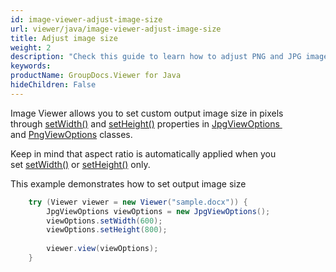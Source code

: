 ```yaml
---
id: image-viewer-adjust-image-size
url: viewer/java/image-viewer-adjust-image-size
title: Adjust image size
weight: 2
description: "Check this guide to learn how to adjust PNG and JPG images size when viewing documents with Image Viewer by GroupDocs for Java."
keywords: 
productName: GroupDocs.Viewer for Java
hideChildren: False
---
```

Image Viewer allows you to set custom output image size in pixels through [setWidth()](https://reference.groupdocs.com/viewer/java/com.groupdocs.viewer.options/JpgViewOptions#setWidth(int)) and [setHeight()](https://reference.groupdocs.com/viewer/java/com.groupdocs.viewer.options/JpgViewOptions#setHeight(int)) properties in [JpgViewOptions ](https://reference.groupdocs.com/viewer/java/com.groupdocs.viewer.options/JpgViewOptions) and [PngViewOptions](https://reference.groupdocs.com/viewer/java/com.groupdocs.viewer.options/PngViewOptions) classes.

Keep in mind that aspect ratio is automatically applied when you set [setWidth()](https://reference.groupdocs.com/viewer/java/com.groupdocs.viewer.options/JpgViewOptions#setWidth(int)) or [setHeight()](https://reference.groupdocs.com/viewer/java/com.groupdocs.viewer.options/JpgViewOptions#setHeight(int)) only.

This example demonstrates how to set output image size

```java
    try (Viewer viewer = new Viewer("sample.docx")) {
        JpgViewOptions viewOptions = new JpgViewOptions();
        viewOptions.setWidth(600);
        viewOptions.setHeight(800);
    
        viewer.view(viewOptions);
    }
```
